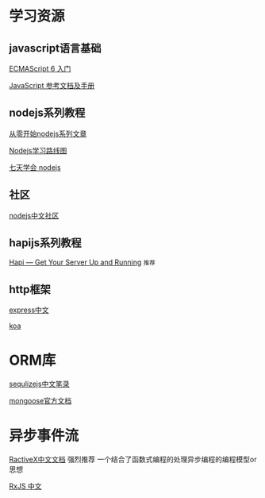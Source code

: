
# 学习资源

## javascript语言基础

[ECMAScript 6 入门](http://es6.ruanyifeng.com/)

[JavaScript 参考文档及手册](https://developer.mozilla.org/zh-CN/docs/Web/JavaScript/Reference)

## nodejs系列教程
[从零开始nodejs系列文章](http://blog.fens.me/series-nodejs/)

[Nodejs学习路线图](http://blog.fens.me/nodejs-roadmap/)

[七天学会 nodejs](http://wiki.jikexueyuan.com/project/nodejs-guide/)
## 社区

[nodejs中文社区](https://cnodejs.org/)



## hapijs系列教程

[Hapi — Get Your Server Up and Running](https://futurestud.io/tutorials/hapi-get-your-server-up-and-running) `推荐`



## http框架

[express中文](http://www.expressjs.com.cn/guide/using-middleware.html)

[koa](https://github.com/koajs/koa)

# ORM库
[sequlizejs中文笔录](https://itbilu.com/nodejs/npm/VkYIaRPz-.html)

[mongoose官方文档](https://www.gitbook.com/book/xiaoxiami/mongoose/details)

# 异步事件流
[RactiveX中文文档](https://buctwbzs.gitbooks.io/rxjs/content/rookie-primer.html) 强烈推荐 一个结合了函数式编程的处理异步编程的编程模型or思想

[RxJS 中文](http://rxjs-china.org/_book/)
